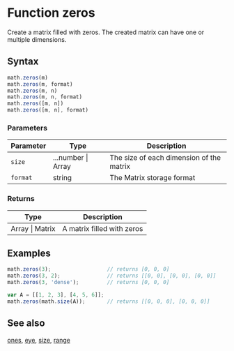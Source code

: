 <!-- Note: This file is automatically generated from source code comments. Changes made in this file will be overridden. -->

# Function zeros

Create a matrix filled with zeros. The created matrix can have one or
multiple dimensions.


## Syntax

```js
math.zeros(m)
math.zeros(m, format)
math.zeros(m, n)
math.zeros(m, n, format)
math.zeros([m, n])
math.zeros([m, n], format)
```

### Parameters

Parameter | Type | Description
--------- | ---- | -----------
`size` | ...number &#124; Array | The size of each dimension of the matrix
`format` | string | The Matrix storage format

### Returns

Type | Description
---- | -----------
Array &#124; Matrix | A matrix filled with zeros


## Examples

```js
math.zeros(3);                  // returns [0, 0, 0]
math.zeros(3, 2);               // returns [[0, 0], [0, 0], [0, 0]]
math.zeros(3, 'dense');         // returns [0, 0, 0]

var A = [[1, 2, 3], [4, 5, 6]];
math.zeros(math.size(A));       // returns [[0, 0, 0], [0, 0, 0]]
```


## See also

[ones](ones.md),
[eye](eye.md),
[size](size.md),
[range](range.md)
